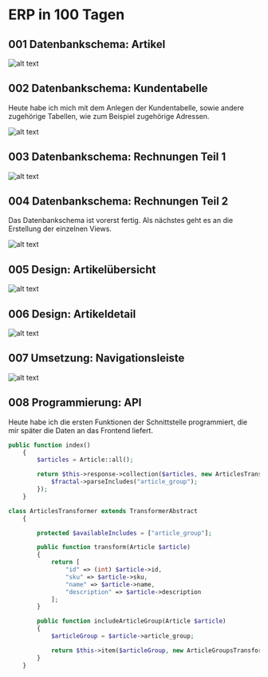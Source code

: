 # ERP in 100 Tagen

## 001 Datenbankschema: Artikel

![alt text](https://raw.githubusercontent.com/sebi007/100days/master/day1.png)

## 002 Datenbankschema: Kundentabelle

Heute habe ich mich mit dem Anlegen der Kundentabelle, sowie andere zugehörige Tabellen, wie zum Beispiel zugehörige Adressen.

![alt text](https://raw.githubusercontent.com/sebi007/100days/master/day2.png)

## 003 Datenbankschema: Rechnungen Teil 1

![alt text](https://raw.githubusercontent.com/sebi007/100days/master/day3.png)

## 004 Datenbankschema: Rechnungen Teil 2

Das Datenbankschema ist vorerst fertig. Als nächstes geht es an die Erstellung der einzelnen Views.

![alt text](https://raw.githubusercontent.com/sebi007/100days/master/day4.png)

## 005 Design: Artikelübersicht

![alt text](https://raw.githubusercontent.com/sebi007/100days/master/day5.png)

## 006 Design: Artikeldetail

![alt text](https://raw.githubusercontent.com/sebi007/100days/master/day6.png)


## 007 Umsetzung: Navigationsleiste

![alt text](https://raw.githubusercontent.com/sebi007/100days/master/day7.png)

## 008 Programmierung: API
Heute habe ich die ersten Funktionen der Schnittstelle programmiert, die mir später die Daten an das Frontend liefert.

```php
public function index()
    {
        $articles = Article::all();

        return $this->response->collection($articles, new ArticlesTransformer(), [], function ($resource, $fractal) {
            $fractal->parseIncludes("article_group");
        });
    }
```


```php
class ArticlesTransformer extends TransformerAbstract
    {

        protected $availableIncludes = ["article_group"];

        public function transform(Article $article)
        {
            return [
                "id" => (int) $article->id,
                "sku" => $article->sku,
                "name" => $article->name,
                "description" => $article->description
            ];
        }

        public function includeArticleGroup(Article $article)
        {
            $articleGroup = $article->article_group;

            return $this->item($articleGroup, new ArticleGroupsTransformer());
        }
    }
```
